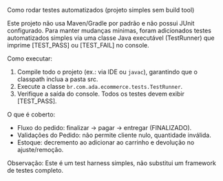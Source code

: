 Como rodar testes automatizados (projeto simples sem build tool)

Este projeto não usa Maven/Gradle por padrão e não possui JUnit configurado. Para manter mudanças mínimas, foram adicionados testes automatizados simples via uma classe Java executável (TestRunner) que imprime [TEST_PASS] ou [TEST_FAIL] no console.

Como executar:
1) Compile todo o projeto (ex.: via IDE ou `javac`), garantindo que o classpath inclua a pasta src.
2) Execute a classe `br.com.ada.ecommerce.tests.TestRunner`.
3) Verifique a saída do console. Todos os testes devem exibir [TEST_PASS].

O que é coberto:
- Fluxo do pedido: finalizar -> pagar -> entregar (FINALIZADO).
- Validações do Pedido: não permite cliente nulo, quantidade inválida.
- Estoque: decremento ao adicionar ao carrinho e devolução no ajuste/remoção.

Observação: Este é um test harness simples, não substitui um framework de testes completo.